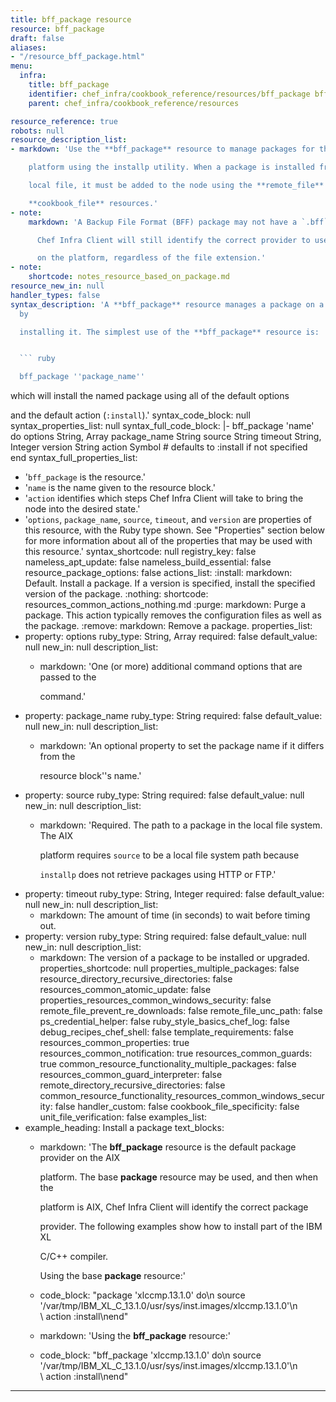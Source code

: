 ```yaml
---
title: bff_package resource
resource: bff_package
draft: false
aliases:
- "/resource_bff_package.html"
menu:
  infra:
    title: bff_package
    identifier: chef_infra/cookbook_reference/resources/bff_package bff_package
    parent: chef_infra/cookbook_reference/resources

resource_reference: true
robots: null
resource_description_list:
- markdown: 'Use the **bff_package** resource to manage packages for the AIX

    platform using the installp utility. When a package is installed from a

    local file, it must be added to the node using the **remote_file** or

    **cookbook_file** resources.'
- note:
    markdown: 'A Backup File Format (BFF) package may not have a `.bff` file extension.

      Chef Infra Client will still identify the correct provider to use based

      on the platform, regardless of the file extension.'
- note:
    shortcode: notes_resource_based_on_package.md
resource_new_in: null
handler_types: false
syntax_description: 'A **bff_package** resource manages a package on a node, typically
  by

  installing it. The simplest use of the **bff_package** resource is:


  ``` ruby

  bff_package ''package_name''

  ```


  which will install the named package using all of the default options

  and the default action (`:install`).'
syntax_code_block: null
syntax_properties_list: null
syntax_full_code_block: |-
  bff_package 'name' do
    options           String, Array
    package_name      String
    source            String
    timeout           String, Integer
    version           String
    action            Symbol # defaults to :install if not specified
  end
syntax_full_properties_list:
- '`bff_package` is the resource.'
- '`name` is the name given to the resource block.'
- '`action` identifies which steps Chef Infra Client will take to bring the node into
  the desired state.'
- '`options`, `package_name`, `source`, `timeout`, and `version` are properties of
  this resource, with the Ruby type shown. See "Properties" section below for more
  information about all of the properties that may be used with this resource.'
syntax_shortcode: null
registry_key: false
nameless_apt_update: false
nameless_build_essential: false
resource_package_options: false
actions_list:
  :install:
    markdown: Default. Install a package. If a version is specified, install the specified
      version of the package.
  :nothing:
    shortcode: resources_common_actions_nothing.md
  :purge:
    markdown: Purge a package. This action typically removes the configuration files
      as well as the package.
  :remove:
    markdown: Remove a package.
properties_list:
- property: options
  ruby_type: String, Array
  required: false
  default_value: null
  new_in: null
  description_list:
  - markdown: 'One (or more) additional command options that are passed to the

      command.'
- property: package_name
  ruby_type: String
  required: false
  default_value: null
  new_in: null
  description_list:
  - markdown: 'An optional property to set the package name if it differs from the

      resource block''s name.'
- property: source
  ruby_type: String
  required: false
  default_value: null
  new_in: null
  description_list:
  - markdown: 'Required. The path to a package in the local file system. The AIX

      platform requires `source` to be a local file system path because

      `installp` does not retrieve packages using HTTP or FTP.'
- property: timeout
  ruby_type: String, Integer
  required: false
  default_value: null
  new_in: null
  description_list:
  - markdown: The amount of time (in seconds) to wait before timing out.
- property: version
  ruby_type: String
  required: false
  default_value: null
  new_in: null
  description_list:
  - markdown: The version of a package to be installed or upgraded.
properties_shortcode: null
properties_multiple_packages: false
resource_directory_recursive_directories: false
resources_common_atomic_update: false
properties_resources_common_windows_security: false
remote_file_prevent_re_downloads: false
remote_file_unc_path: false
ps_credential_helper: false
ruby_style_basics_chef_log: false
debug_recipes_chef_shell: false
template_requirements: false
resources_common_properties: true
resources_common_notification: true
resources_common_guards: true
common_resource_functionality_multiple_packages: false
resources_common_guard_interpreter: false
remote_directory_recursive_directories: false
common_resource_functionality_resources_common_windows_security: false
handler_custom: false
cookbook_file_specificity: false
unit_file_verification: false
examples_list:
- example_heading: Install a package
  text_blocks:
  - markdown: 'The **bff_package** resource is the default package provider on the
      AIX

      platform. The base **package** resource may be used, and then when the

      platform is AIX, Chef Infra Client will identify the correct package

      provider. The following examples show how to install part of the IBM XL

      C/C++ compiler.


      Using the base **package** resource:'
  - code_block: "package 'xlccmp.13.1.0' do\n  source '/var/tmp/IBM_XL_C_13.1.0/usr/sys/inst.images/xlccmp.13.1.0'\n\
      \  action :install\nend"
  - markdown: 'Using the **bff_package** resource:'
  - code_block: "bff_package 'xlccmp.13.1.0' do\n  source '/var/tmp/IBM_XL_C_13.1.0/usr/sys/inst.images/xlccmp.13.1.0'\n\
      \  action :install\nend"

---
```

